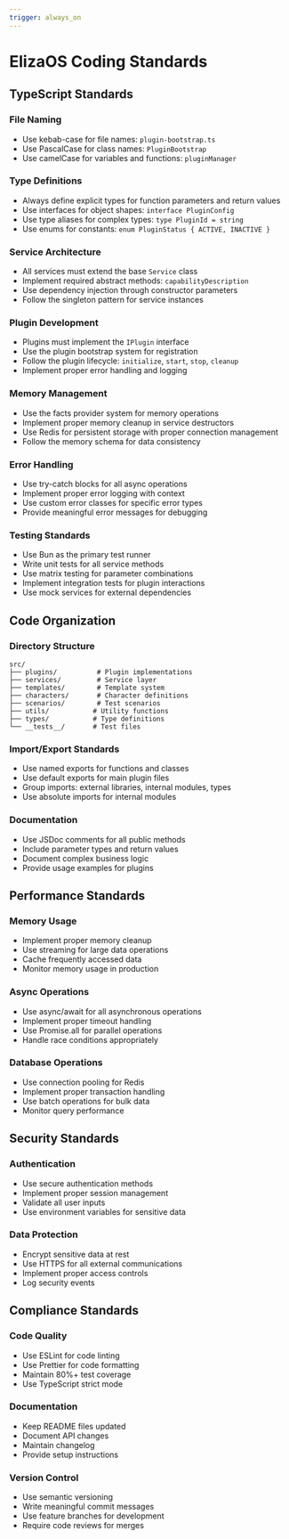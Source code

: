 ```yaml
---
trigger: always_on
---
```


# ElizaOS Coding Standards

## TypeScript Standards

### File Naming
- Use kebab-case for file names: `plugin-bootstrap.ts`
- Use PascalCase for class names: `PluginBootstrap`
- Use camelCase for variables and functions: `pluginManager`

### Type Definitions
- Always define explicit types for function parameters and return values
- Use interfaces for object shapes: `interface PluginConfig`
- Use type aliases for complex types: `type PluginId = string`
- Use enums for constants: `enum PluginStatus { ACTIVE, INACTIVE }`

### Service Architecture
- All services must extend the base `Service` class
- Implement required abstract methods: `capabilityDescription`
- Use dependency injection through constructor parameters
- Follow the singleton pattern for service instances

### Plugin Development
- Plugins must implement the `IPlugin` interface
- Use the plugin bootstrap system for registration
- Follow the plugin lifecycle: `initialize`, `start`, `stop`, `cleanup`
- Implement proper error handling and logging

### Memory Management
- Use the facts provider system for memory operations
- Implement proper memory cleanup in service destructors
- Use Redis for persistent storage with proper connection management
- Follow the memory schema for data consistency

### Error Handling
- Use try-catch blocks for all async operations
- Implement proper error logging with context
- Use custom error classes for specific error types
- Provide meaningful error messages for debugging

### Testing Standards
- Use Bun as the primary test runner
- Write unit tests for all service methods
- Use matrix testing for parameter combinations
- Implement integration tests for plugin interactions
- Use mock services for external dependencies

## Code Organization

### Directory Structure
```
src/
├── plugins/          # Plugin implementations
├── services/         # Service layer
├── templates/        # Template system
├── characters/       # Character definitions
├── scenarios/        # Test scenarios
├── utils/           # Utility functions
├── types/           # Type definitions
└── __tests__/       # Test files
```

### Import/Export Standards
- Use named exports for functions and classes
- Use default exports for main plugin files
- Group imports: external libraries, internal modules, types
- Use absolute imports for internal modules

### Documentation
- Use JSDoc comments for all public methods
- Include parameter types and return values
- Document complex business logic
- Provide usage examples for plugins

## Performance Standards

### Memory Usage
- Implement proper memory cleanup
- Use streaming for large data operations
- Cache frequently accessed data
- Monitor memory usage in production

### Async Operations
- Use async/await for all asynchronous operations
- Implement proper timeout handling
- Use Promise.all for parallel operations
- Handle race conditions appropriately

### Database Operations
- Use connection pooling for Redis
- Implement proper transaction handling
- Use batch operations for bulk data
- Monitor query performance

## Security Standards

### Authentication
- Use secure authentication methods
- Implement proper session management
- Validate all user inputs
- Use environment variables for sensitive data

### Data Protection
- Encrypt sensitive data at rest
- Use HTTPS for all external communications
- Implement proper access controls
- Log security events

## Compliance Standards

### Code Quality
- Use ESLint for code linting
- Use Prettier for code formatting
- Maintain 80%+ test coverage
- Use TypeScript strict mode

### Documentation
- Keep README files updated
- Document API changes
- Maintain changelog
- Provide setup instructions

### Version Control
- Use semantic versioning
- Write meaningful commit messages
- Use feature branches for development
- Require code reviews for merges
